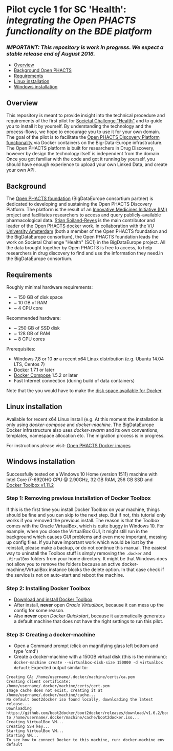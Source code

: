 # Pilot cycle 1 for SC 'Health': _integrating the Open PHACTS functionality on the BDE platform_

### _IMPORTANT: This repository is work in progress. We expect a stable release end of August 2016._
* [Overview](#overview)
* [Background Open PHACTS](#background)
* [Requirements](#requirements)
* [Linux installation](#linux-installation)
* [Windows installation](#windows-installation)

## Overview
This repository is meant to provide insight into the technical procedure and requirements of the first pilot for [Societal Challenge "Health"](https://www.big-data-europe.eu/health/) and to guide you to install it by yourself. By understanding the technology and the process-flows, we hope to encourage you to use it for your own domain. The goal of the pilot is to facilitate the [Open PHACTS Discovery Platform functionality](https://dev.openphacts.org/) via Docker containers on the Big-Data-Europe infrastructure. The Open PHACTS platform is built for researchers in Drug Discovery, however by design the technology itself is independent from the domain. Once you got familiar with the code and got it running by yourself, you should have enough experience to upload your own Linked Data, and create your own API.



## Background
The [Open PHACTS foundation](http://www.openphactsfoundation.org/) (BigDataEurope consortium partner) is dedicated to developing and sustaining the Open PHACTS Discovery Platform. The platform is the result of an [Innovative Medicines Initiative (IMI)](http://www.openphactsfoundation.org/about/project-history/) project and facilitates researchers to access and query publicly-available pharmacological data. 
[Stian Soiland-Reyes](https://github.com/stain) is the main contributor and leader of the [Open PHACTS docker](https://github.com/openphacts/ops-docker) work.
In collaboration with the [VU University Amsterdam](http://www.vu.nl) (both a member of the Open PHACTS foundation and the BigDataEurope consortium), the Open PHACTS foundation leads the work on Societal Challenge "Health" (SC1) in the BigDataEurope project. 
All the data brought together by Open PHACTS is free to access, to help researchers in drug discovery to find and use the information they need.in the BigDataEurope consortium. 


## Requirements

Roughly minimal hardware requirements:
  - ~ 150 GB of disk space
  - ~ 10 GB of RAM
  - ~ 4 CPU core

Recommended hardware:
  - ~ 250 GB of SSD disk
  - ~ 128 GB of RAM
  - ~ 8 CPU cores

Prerequisites:

  - Windows 7,8 or 10 **or** a recent x64 Linux distribution (e.g. Ubuntu 14.04 LTS, Centos 7) 
  - [Docker](https://docs.docker.com/installation/#installation) 1.7.1 or later
  - [Docker Compose](http://docs.docker.com/compose/install/) 1.5.2 or later
  - Fast Internet connection (during build of data containers)

Note that the you would have to make the
[disk space available for Docker](#disk-space-for-docker).

## Linux installation
Available for recent x64 Linux install (e.g. 
At this moment the installation is only using _docker-compose_ and _docker-machine_. The BigDataEurope Docker infrastructure also uses _docker-swarm_ and its own conventions,  templates, namespace allocation etc. The migration process is in progress.

For instructions please visit: [Open PHACTS Docker images](https://github.com/openphacts/ops-docker)

## Windows installation
Successfully tested on a Windows 10 Home (version 1511) machine with Intel Core i7-6920HQ CPU @ 2.90GHz, 32 GB RAM, 256 GB SSD and [Docker Toolbox v1.11.2](https://github.com/docker/toolbox/releases/download/v1.11.2/DockerToolbox-1.11.2.exe)

### Step 1: Removing previous installation of Docker Toolbox

If this is the first time you install Docker Toolbox on your machine, things should be fine and you can skip to the next step. But if not, this tutorial only works if you removed the previous install. The reason is that the Toolbox comes with the Oracle VirtualBox, which is quite buggy in Windows 10. For example, when you close the VirtualBox GUI, it might still run in the background which causes GUI problems and even more important, messing up config files. 
If you have important work which would be lost by the reinstall, please make a backup, or do not continue this manual.
The easiest way to uninstall the Toolbox stuff is simply removing the `.docker` and `.VirualBox` folders from your home directory. It might be that Windows does not allow you to remove the folders because an active docker-machine/VirtualBox instance blocks the delete option. In that case check if the service is not on auto-start and reboot the machine.

### Step 2: Installing Docker Toolbox


  - [Download and install Docker Toolbox](https://www.docker.com/products/docker-toolbox)
  - After install, **never** open _Oracle Virtualbox_, because it can mess up the config for some reason. 
  - Also **never** open _Docker Quickstart_, because it automatically generates a default machine that does not have the right settings to run this pilot. 

### Step 3: Creating a docker-machine
  - Open a Command prompt (click on magnifying glass left bottom and type 'cmd')
  - Create a docker-machine with a 150GB virtual disk (this is the minimum): `docker-machine create --virtualbox-disk-size 150000 -d virtualbox default`
  Expected output similar to:
```
Creating CA: /home/username/.docker/machine/certs/ca.pem
Creating client certificate: /home/username/.docker/machine/certs/cert.pem
Image cache does not exist, creating it at /home/username/.docker/machine/cache...
No default boot2docker iso found locally, downloading the latest release...
Downloading https://github.com/boot2docker/boot2docker/releases/download/v1.6.2/boot2docker.iso to /home/username/.docker/machine/cache/boot2docker.iso...
Creating VirtualBox VM...
Creating SSH key...
Starting VirtualBox VM...
Starting VM...
To see how to connect Docker to this machine, run: docker-machine env default
```
